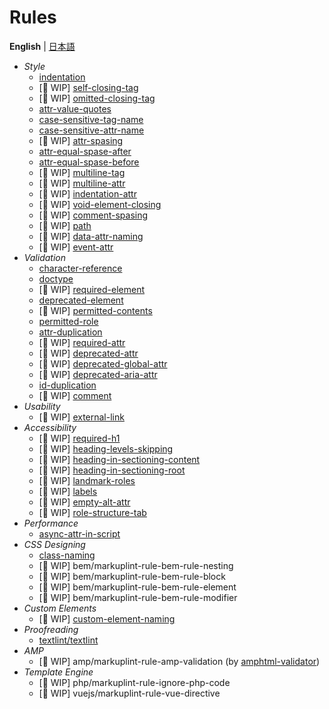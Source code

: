 # Rules

**English** | [日本語](./README.ja.md)

- *Style*
	- [indentation](./markuplint-rule-indentation/README.md)
	- [🚧 WIP] [self-closing-tag](./markuplint-rule-self-closing-tag/README.md)
	- [🚧 WIP] [omitted-closing-tag](./markuplint-rule-omitted-closing-tag/README.md)
	- [attr-value-quotes](./markuplint-rule-attr-value-quotes/README.md)
	- [case-sensitive-tag-name](./markuplint-rule-case-sensitive-tag-name/README.md)
	- [case-sensitive-attr-name](./markuplint-rule-case-sensitive-attr-name/README.md)
	- [🚧 WIP] [attr-spasing](./markuplint-rule-attr-spasing/README.md)
	- [attr-equal-spase-after](./markuplint-rule-attr-equal-spase-after/README.md)
	- [attr-equal-spase-before](./markuplint-rule-attr-equal-spase-before/README.md)
	- [🚧 WIP] [multiline-tag](./markuplint-rule-multiline-tag/README.md)
	- [🚧 WIP] [multiline-attr](./markuplint-rule-multiline-attr/README.md)
	- [🚧 WIP] [indentation-attr](./markuplint-rule-indentation-attr/README.md)
	- [🚧 WIP] [void-element-closing](./markuplint-rule-void-element-closing/README.md)
	- [🚧 WIP] [comment-spasing](./markuplint-rule-comment-spasing/README.md)
	- [🚧 WIP] [path](./markuplint-rule-path/README.md)
	- [🚧 WIP] [data-attr-naming](./markuplint-rule-data-attr-naming/README.md)
	- [🚧 WIP] [event-attr](./markuplint-rule-event-attr/README.md)
- *Validation*
	- [character-reference](./markuplint-rule-character-reference/README.md)
	- [doctype](./markuplint-rule-doctype/README.md)
	- [🚧 WIP] [required-element](./markuplint-rule-required-element/README.md)
	- [deprecated-element](./markuplint-rule-deprecated-element/README.md)
	- [🚧 WIP] [permitted-contents](./markuplint-rule-permitted-contents/README.md)
	- [permitted-role](./markuplint-rule-permitted-role/README.md)
	- [attr-duplication](./markuplint-rule-attr-duplication/README.md)
	- [🚧 WIP] [required-attr](./markuplint-rule-required-attr/README.md)
	- [🚧 WIP] [deprecated-attr](./markuplint-rule-deprecated-attr/README.md)
	- [🚧 WIP] [deprecated-global-attr](./markuplint-rule-deprecated-global-attr/README.md)
	- [🚧 WIP] [deprecated-aria-attr](./markuplint-rule-deprecated-aria-attr/README.md)
	- [id-duplication](./markuplint-rule-id-duplication/README.md)
	- [🚧 WIP] [comment](./markuplint-rule-comment/README.md)
- *Usability*
	- [🚧 WIP] [external-link](./markuplint-rule-external-link/README.md)
- *Accessibility*
	- [🚧 WIP] [required-h1](./markuplint-rule-required-h1/README.md)
	- [🚧 WIP] [heading-levels-skipping](./markuplint-rule-heading-levels-skipping/README.md)
	- [🚧 WIP] [heading-in-sectioning-content](./markuplint-rule-heading-in-sectioning-content/README.md)
	- [🚧 WIP] [heading-in-sectioning-root](./markuplint-rule-heading-in-sectioning-root/README.md)
	- [🚧 WIP] [landmark-roles](./markuplint-rule-landmark-roles/README.md)
	- [🚧 WIP] [labels](./markuplint-rule-labels/README.md)
	- [🚧 WIP] [empty-alt-attr](./markuplint-rule-empty-alt-attr/README.md)
	- [🚧 WIP] [role-structure-tab](./markuplint-rule-role-structure-tab/README.md)
- *Performance*
	- [async-attr-in-script](./markuplint-rule-async-attr-in-script/README.md)
- *CSS Designing*
	- [class-naming](./markuplint-rule-class-naming/README.md)
	- [🚧 WIP] bem/markuplint-rule-bem-rule-nesting
	- [🚧 WIP] bem/markuplint-rule-bem-rule-block
	- [🚧 WIP] bem/markuplint-rule-bem-rule-element
	- [🚧 WIP] bem/markuplint-rule-bem-rule-modifier
- *Custom Elements*
	- [🚧 WIP] [custom-element-naming](./markuplint-rule-custom-element-naming/README.md)
- *Proofreading*
	- [textlint/textlint](https://www.npmjs.com/package/markuplint-plugin-textlint)
- *AMP*
	- [🚧 WIP] amp/markuplint-rule-amp-validation (by [amphtml-validator](https://www.npmjs.com/package/amphtml-validator))
- *Template Engine*
	- [🚧 WIP] php/markuplint-rule-ignore-php-code
	- [🚧 WIP] vuejs/markuplint-rule-vue-directive
